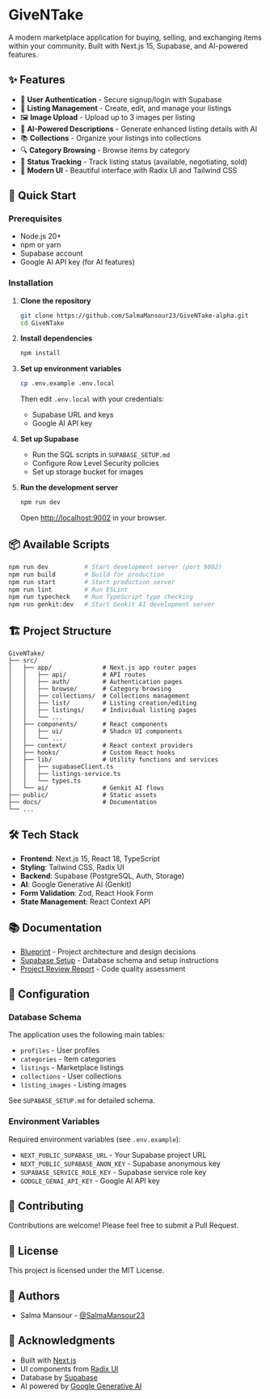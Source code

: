 # GiveNTake

A modern marketplace application for buying, selling, and exchanging items within your community. Built with Next.js 15, Supabase, and AI-powered features.

## ✨ Features

- 🔐 **User Authentication** - Secure signup/login with Supabase
- 📝 **Listing Management** - Create, edit, and manage your listings
- 🖼️ **Image Upload** - Upload up to 3 images per listing
- 🤖 **AI-Powered Descriptions** - Generate enhanced listing details with AI
- 📚 **Collections** - Organize your listings into collections
- 🔍 **Category Browsing** - Browse items by category
- 💬 **Status Tracking** - Track listing status (available, negotiating, sold)
- 🎨 **Modern UI** - Beautiful interface with Radix UI and Tailwind CSS

## 🚀 Quick Start

### Prerequisites

- Node.js 20+ 
- npm or yarn
- Supabase account
- Google AI API key (for AI features)

### Installation

1. **Clone the repository**
   ```bash
   git clone https://github.com/SalmaMansour23/GiveNTake-alpha.git
   cd GiveNTake
   ```

2. **Install dependencies**
   ```bash
   npm install
   ```

3. **Set up environment variables**
   ```bash
   cp .env.example .env.local
   ```
   
   Then edit `.env.local` with your credentials:
   - Supabase URL and keys
   - Google AI API key

4. **Set up Supabase**
   - Run the SQL scripts in `SUPABASE_SETUP.md`
   - Configure Row Level Security policies
   - Set up storage bucket for images

5. **Run the development server**
   ```bash
   npm run dev
   ```

   Open [http://localhost:9002](http://localhost:9002) in your browser.

## 📦 Available Scripts

```bash
npm run dev          # Start development server (port 9002)
npm run build        # Build for production
npm run start        # Start production server
npm run lint         # Run ESLint
npm run typecheck    # Run TypeScript type checking
npm run genkit:dev   # Start Genkit AI development server
```

## 🏗️ Project Structure

```
GiveNTake/
├── src/
│   ├── app/              # Next.js app router pages
│   │   ├── api/          # API routes
│   │   ├── auth/         # Authentication pages
│   │   ├── browse/       # Category browsing
│   │   ├── collections/  # Collections management
│   │   ├── list/         # Listing creation/editing
│   │   ├── listings/     # Individual listing pages
│   │   └── ...
│   ├── components/       # React components
│   │   ├── ui/           # Shadcn UI components
│   │   └── ...
│   ├── context/          # React context providers
│   ├── hooks/            # Custom React hooks
│   ├── lib/              # Utility functions and services
│   │   ├── supabaseClient.ts
│   │   ├── listings-service.ts
│   │   └── types.ts
│   └── ai/               # Genkit AI flows
├── public/               # Static assets
├── docs/                 # Documentation
└── ...
```

## 🛠️ Tech Stack

- **Frontend**: Next.js 15, React 18, TypeScript
- **Styling**: Tailwind CSS, Radix UI
- **Backend**: Supabase (PostgreSQL, Auth, Storage)
- **AI**: Google Generative AI (Genkit)
- **Form Validation**: Zod, React Hook Form
- **State Management**: React Context API

## 📚 Documentation

- [Blueprint](docs/blueprint.md) - Project architecture and design decisions
- [Supabase Setup](SUPABASE_SETUP.md) - Database schema and setup instructions
- [Project Review Report](PROJECT_REVIEW_REPORT.md) - Code quality assessment

## 🔧 Configuration

### Database Schema

The application uses the following main tables:
- `profiles` - User profiles
- `categories` - Item categories
- `listings` - Marketplace listings
- `collections` - User collections
- `listing_images` - Listing images

See `SUPABASE_SETUP.md` for detailed schema.

### Environment Variables

Required environment variables (see `.env.example`):
- `NEXT_PUBLIC_SUPABASE_URL` - Your Supabase project URL
- `NEXT_PUBLIC_SUPABASE_ANON_KEY` - Supabase anonymous key
- `SUPABASE_SERVICE_ROLE_KEY` - Supabase service role key
- `GOOGLE_GENAI_API_KEY` - Google AI API key

## 🤝 Contributing

Contributions are welcome! Please feel free to submit a Pull Request.

## 📄 License

This project is licensed under the MIT License.

## 👥 Authors

- Salma Mansour - [@SalmaMansour23](https://github.com/SalmaMansour23)

## 🙏 Acknowledgments

- Built with [Next.js](https://nextjs.org/)
- UI components from [Radix UI](https://www.radix-ui.com/)
- Database by [Supabase](https://supabase.com/)
- AI powered by [Google Generative AI](https://ai.google.dev/)
 
